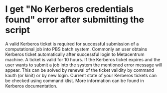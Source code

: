 # I get "No Kerberos credentials found" error after submitting the script

A valid Kerberos ticket is required for successful submission of a computational job into PBS batch system. Commonly an user obtains Kerberos ticket automatically after successful login to Metacentrum machine. A ticket is valid for 10 hours. If the Kerberos ticket expires and the user wants to submit a job into the system the mentioned error message will appear. This can be solved by renewal of the ticket validity by command kauth (or kinit) or by new login. Current state of your Kerberos tickets can be checked using command klist. More information can be found in Kerberos documentation. 
